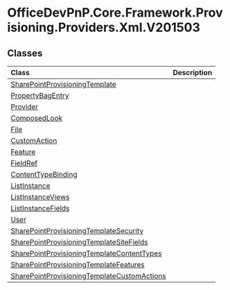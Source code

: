 # OfficeDevPnP.Core.Framework.Provisioning.Providers.Xml.V201503
## Classes
|**Class**|**Description**|
|:-----|:-----|
|[SharePointProvisioningTemplate](OfficeDevPnP.Core.Framework.Provisioning.Providers.Xml.V201503.SharePointProvisioningTemplate.md)||
|[PropertyBagEntry](OfficeDevPnP.Core.Framework.Provisioning.Providers.Xml.V201503.PropertyBagEntry.md)||
|[Provider](OfficeDevPnP.Core.Framework.Provisioning.Providers.Xml.V201503.Provider.md)||
|[ComposedLook](OfficeDevPnP.Core.Framework.Provisioning.Providers.Xml.V201503.ComposedLook.md)||
|[File](OfficeDevPnP.Core.Framework.Provisioning.Providers.Xml.V201503.File.md)||
|[CustomAction](OfficeDevPnP.Core.Framework.Provisioning.Providers.Xml.V201503.CustomAction.md)||
|[Feature](OfficeDevPnP.Core.Framework.Provisioning.Providers.Xml.V201503.Feature.md)||
|[FieldRef](OfficeDevPnP.Core.Framework.Provisioning.Providers.Xml.V201503.FieldRef.md)||
|[ContentTypeBinding](OfficeDevPnP.Core.Framework.Provisioning.Providers.Xml.V201503.ContentTypeBinding.md)||
|[ListInstance](OfficeDevPnP.Core.Framework.Provisioning.Providers.Xml.V201503.ListInstance.md)||
|[ListInstanceViews](OfficeDevPnP.Core.Framework.Provisioning.Providers.Xml.V201503.ListInstanceViews.md)||
|[ListInstanceFields](OfficeDevPnP.Core.Framework.Provisioning.Providers.Xml.V201503.ListInstanceFields.md)||
|[User](OfficeDevPnP.Core.Framework.Provisioning.Providers.Xml.V201503.User.md)||
|[SharePointProvisioningTemplateSecurity](OfficeDevPnP.Core.Framework.Provisioning.Providers.Xml.V201503.SharePointProvisioningTemplateSecurity.md)||
|[SharePointProvisioningTemplateSiteFields](OfficeDevPnP.Core.Framework.Provisioning.Providers.Xml.V201503.SharePointProvisioningTemplateSiteFields.md)||
|[SharePointProvisioningTemplateContentTypes](OfficeDevPnP.Core.Framework.Provisioning.Providers.Xml.V201503.SharePointProvisioningTemplateContentTypes.md)||
|[SharePointProvisioningTemplateFeatures](OfficeDevPnP.Core.Framework.Provisioning.Providers.Xml.V201503.SharePointProvisioningTemplateFeatures.md)||
|[SharePointProvisioningTemplateCustomActions](OfficeDevPnP.Core.Framework.Provisioning.Providers.Xml.V201503.SharePointProvisioningTemplateCustomActions.md)||
